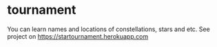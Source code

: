# tournament
You can learn names and locations of constellations, stars and etc. 
See project on https://startournament.herokuapp.com
